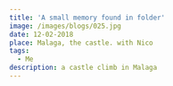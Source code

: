 ```yaml
---
title: 'A small memory found in folder'
image: /images/blogs/025.jpg
date: 12-02-2018
place: Malaga, the castle. with Nico
tags:
  - Me
description: a castle climb in Malaga
---
```

